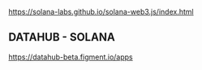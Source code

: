 

https://solana-labs.github.io/solana-web3.js/index.html




## DATAHUB - SOLANA


https://datahub-beta.figment.io/apps





